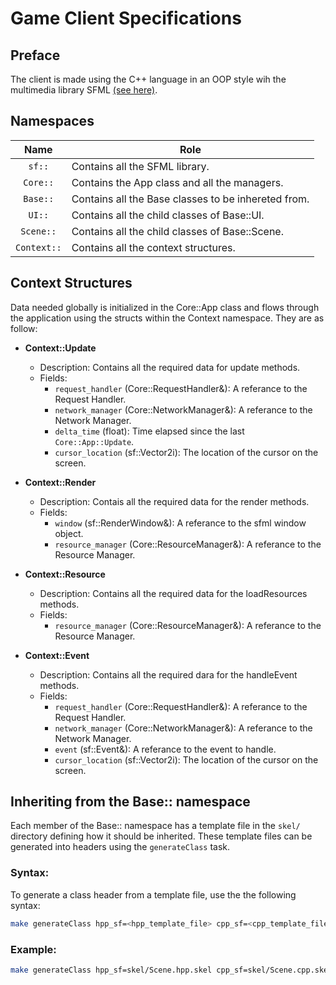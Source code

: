 # Game Client Specifications

## Preface
The client is made using the C++ language in an OOP style wih the multimedia library SFML [(see here)](https://sfml-dev.org).

## <a id="Namespaces"></a> Namespaces
| Name        | Role                                                |
| :---------: | --------------------------------------------------- |
| `sf::`      | Contains all the SFML library.                      |
| `Core::`    | Contains the App class and all the managers.        |
| `Base::`    | Contains all the Base classes to be inhereted from. |
| `UI::`      | Contains all the child classes of Base::UI.         |
| `Scene::`   | Contains all the child classes of Base::Scene.      |
| `Context::` | Contains all the context structures.                |

## <a id="Context-Structures"> Context Structures
Data needed globally is initialized in the Core::App class and flows through the application using the structs within the Context namespace. They are as follow:

- **Context::Update**
    - Description: Contains all the required data for update methods.
    - Fields:
        - `request_handler` (Core::RequestHandler&): A referance to the Request Handler.
        - `network_manager` (Core::NetworkManager&): A referance to the Network Manager.
        - `delta_time` (float): Time elapsed since the last `Core::App::Update`.
        - `cursor_location` (sf::Vector2i): The location of the cursor on the screen.

- **Context::Render**
    - Description: Contais all the required data for the render methods.
    - Fields:
        - `window` (sf::RenderWindow&): A referance to the sfml window object.
        - `resource_manager` (Core::ResourceManager&): A referance to the Resource Manager.

- **Context::Resource**
    - Description: Contains all the required data for the loadResources methods.
    - Fields:
        - `resource_manager` (Core::ResourceManager&): A referance to the Resource Manager.

- **Context::Event**
    - Description: Contains all the required dara for the handleEvent methods.
    - Fields:
        - `request_handler` (Core::RequestHandler&): A referance to the Request Handler.
        - `network_manager` (Core::NetworkManager&): A referance to the Network Manager.
        - `event` (sf::Event&): A referance to the event to handle. 
        - `cursor_location` (sf::Vector2i): The location of the cursor on the screen.

## <a id="Inheriting-From-Base"> Inheriting from the Base:: namespace
Each member of the Base:: namespace has a template file in the `skel/` directory defining how it should be inherited. These template files can be generated into headers using the `generateClass` task.

### Syntax:
To generate a class header from a template file, use the the following syntax:

```bash
make generateClass hpp_sf=<hpp_template_file> cpp_sf=<cpp_template_file> out_dir=<output_location> name=<name>
```

### Example:

```bash
make generateClass hpp_sf=skel/Scene.hpp.skel cpp_sf=skel/Scene.cpp.skel out_dir=src/Scene/Game/ name=Game

